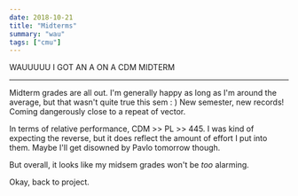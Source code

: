 ```yaml
---
date: 2018-10-21
title: "Midterms"
summary: "wau"
tags: ["cmu"]
---
```


WAUUUUU I GOT AN A ON A CDM MIDTERM

---

Midterm grades are all out. I'm generally happy as long as I'm around the average, but that wasn't quite true this sem : ) New semester, new records! Coming dangerously close to a repeat of vector.

In terms of relative performance, CDM >> PL >> 445. I was kind of expecting the reverse, but it does reflect the amount of effort I put into them. Maybe I'll get disowned by Pavlo tomorrow though.

But overall, it looks like my midsem grades won't be _too_ alarming.

Okay, back to project.
